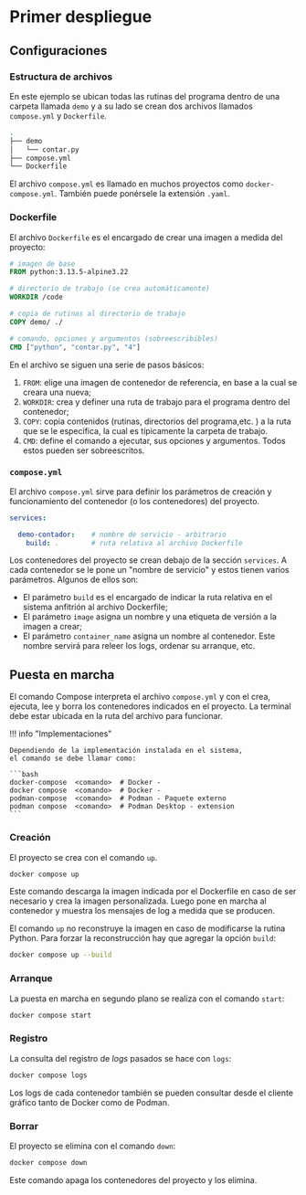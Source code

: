 # Primer despliegue


## Configuraciones

### Estructura de archivos


En este ejemplo se ubican todas las rutinas del programa
dentro de una carpeta llamada `demo`
y a su lado se crean dos archivos llamados `compose.yml` y `Dockerfile`.

```bash title="Arbol de archivos"
.
├── demo
│   └── contar.py
├── compose.yml
└── Dockerfile
```

El archivo `compose.yml`
es llamado en muchos proyectos como `docker-compose.yml`.
También puede ponérsele la extensión `.yaml`.

### Dockerfile

El archivo `Dockerfile` es el encargado de crear una imagen a medida del proyecto:

```Dockerfile title="Dockerfile - básico"
# imagen de base
FROM python:3.13.5-alpine3.22

# directorio de trabajo (se crea automáticamente)
WORKDIR /code

# copia de rutinas al directorio de trabajo
COPY demo/ ./

# comando, opciones y argumentos (sobreescribibles)
CMD ["python", "contar.py", "4"]
``` 

En el archivo se siguen una serie de pasos básicos:

1. `FROM`: elige una imagen de contenedor de referencia,
en base a la cual se creara una nueva;
2. `WORKDIR`: crea y definer una ruta de trabajo 
para el programa
dentro del contenedor;
3. `COPY`: copia contenidos
(rutinas, directorios del programa,etc. )
a la ruta que se le especifica,
la cual es típicamente la carpeta de trabajo.
4. `CMD`: define el comando a ejecutar, sus opciones y argumentos.
Todos estos pueden ser sobreescritos.


### `compose.yml`

El archivo `compose.yml` sirve para definir
los parámetros de creación y funcionamiento
del contenedor (o los contenedores)
del proyecto.


```yaml title="compose.yml - construir imagen"
services:

  demo-contador:    # nombre de servicio - arbitrario
    build: .        # ruta relativa al archivo Dockerfile
```

Los contenedores del proyecto se crean debajo de la sección `services`.
A cada contenedor se le pone un "nombre de servicio"
y estos tienen varios parámetros. Algunos de ellos son:

- El parámetro `build` es el encargado de indicar
la ruta relativa en el sistema anfitrión al archivo Dockerfile;
- El parámetro `image` asigna un nombre y una etiqueta de versión a la imagen a crear;
- El parámetro `container_name` asigna un nombre al contenedor.
Este nombre servirá para releer los logs, ordenar su arranque, etc.


## Puesta en marcha

El comando Compose interpreta el archivo `compose.yml` y con el crea,
ejecuta, lee y borra los contenedores indicados en el proyecto.
La terminal debe estar ubicada en la ruta del archivo para funcionar.

!!! info "Implementaciones"

    Dependiendo de la implementación instalada en el sistema,
    el comando se debe llamar como:

    ```bash
    docker-compose  <comando>  # Docker - 
    docker compose  <comando>  # Docker - 
    podman-compose  <comando>  # Podman - Paquete externo
    podman compose  <comando>  # Podman Desktop - extension
    ```

### Creación

El proyecto se crea con el comando `up`.

```bash
docker compose up
```

Este comando descarga la imagen indicada por el Dockerfile
en caso de ser necesario y crea la imagen personalizada.
Luego pone en marcha al contenedor
y muestra los mensajes de log a medida que se producen.


El comando `up` no reconstruye la imagen en caso de modificarse la rutina Python. Para forzar la reconstrucción hay que agregar la opción `build`:

```bash
docker compose up --build
```

### Arranque

La puesta en marcha en segundo plano se realiza con el comando `start`:

```bash
docker compose start
```

### Registro

La consulta del registro de *logs* pasados se hace con `logs`:

```bash
docker compose logs
```

Los logs de cada contenedor también se pueden consultar desde el cliente gráfico tanto de Docker como de Podman.


### Borrar

El proyecto se elimina con el comando `down`:


```bash
docker compose down
```

Este comando apaga los contenedores del proyecto y los elimina.
